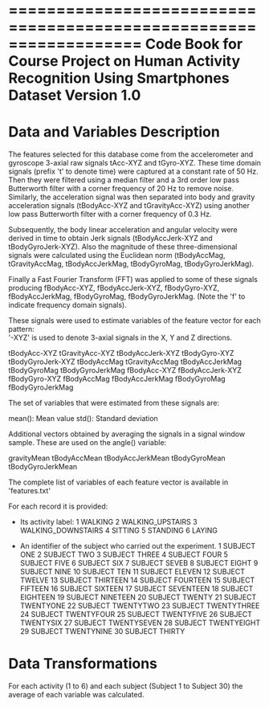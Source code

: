 ==================================================================
Code Book for Course Project on
Human Activity Recognition Using Smartphones Dataset
Version 1.0
==================================================================


Data and Variables Description 
=================================

The features selected for this database come from the accelerometer and gyroscope 3-axial raw signals tAcc-XYZ and tGyro-XYZ. These time domain signals (prefix 't' to denote time) were captured at a constant rate of 50 Hz. Then they were filtered using a median filter and a 3rd order low pass Butterworth filter with a corner frequency of 20 Hz to remove noise. Similarly, the acceleration signal was then separated into body and gravity acceleration signals (tBodyAcc-XYZ and tGravityAcc-XYZ) using another low pass Butterworth filter with a corner frequency of 0.3 Hz.

Subsequently, the body linear acceleration and angular velocity were derived in time to obtain Jerk signals (tBodyAccJerk-XYZ and tBodyGyroJerk-XYZ). Also the magnitude of these three-dimensional signals were calculated using the Euclidean norm (tBodyAccMag, tGravityAccMag, tBodyAccJerkMag, tBodyGyroMag, tBodyGyroJerkMag). 

Finally a Fast Fourier Transform (FFT) was applied to some of these signals producing fBodyAcc-XYZ, fBodyAccJerk-XYZ, fBodyGyro-XYZ, fBodyAccJerkMag, fBodyGyroMag, fBodyGyroJerkMag. (Note the 'f' to indicate frequency domain signals). 

These signals were used to estimate variables of the feature vector for each pattern:  
'-XYZ' is used to denote 3-axial signals in the X, Y and Z directions.

tBodyAcc-XYZ
tGravityAcc-XYZ
tBodyAccJerk-XYZ
tBodyGyro-XYZ
tBodyGyroJerk-XYZ
tBodyAccMag
tGravityAccMag
tBodyAccJerkMag
tBodyGyroMag
tBodyGyroJerkMag
fBodyAcc-XYZ
fBodyAccJerk-XYZ
fBodyGyro-XYZ
fBodyAccMag
fBodyAccJerkMag
fBodyGyroMag
fBodyGyroJerkMag

The set of variables that were estimated from these signals are: 

mean(): Mean value
std(): Standard deviation

Additional vectors obtained by averaging the signals in a signal window sample. These are used on the angle() variable:

gravityMean
tBodyAccMean
tBodyAccJerkMean
tBodyGyroMean
tBodyGyroJerkMean

The complete list of variables of each feature vector is available in 'features.txt'

For each record it is provided:

- Its activity label:
    1 WALKING
    2 WALKING_UPSTAIRS
    3 WALKING_DOWNSTAIRS
    4 SITTING
    5 STANDING
    6 LAYING

- An identifier of the subject who carried out the experiment.
    1 SUBJECT ONE
    2 SUBJECT TWO
    3 SUBJECT THREE
    4 SUBJECT FOUR
    5 SUBJECT FIVE
    6 SUBJECT SIX
    7 SUBJECT SEVEB
    8 SUBJECT EIGHT
    9 SUBJECT NINE
    10 SUBJECT TEN
    11 SUBJECT ELEVEN
    12 SUBJECT TWELVE
    13 SUBJECT THIRTEEN
    14 SUBJECT FOURTEEN
    15 SUBJECT FIFTEEN
    16 SUBJECT SIXTEEN
    17 SUBJECT SEVENTEEN
    18 SUBJECT EIGHTEEN
    19 SUBJECT NINETEEN
    20 SUBJECT TWENTY
    21 SUBJECT TWENTYONE
    22 SUBJECT TWENTYTWO
    23 SUBJECT TWENTYTHREE
    24 SUBJECT TWENTYFOUR
    25 SUBJECT TWENTYFIVE
    26 SUBJECT TWENTYSIX
    27 SUBJECT TWENTYSEVEN
    28 SUBJECT TWENTYEIGHT
    29 SUBJECT TWENTYNINE
    30 SUBJECT THIRTY

Data Transformations 
=================================

For each activity (1 to 6) and each subject (Subject 1 to Subject 30) the average of each variable was calculated.
